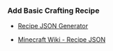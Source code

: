 ### Add Basic Crafting Recipe

- [Recipe JSON Generator](https://crafting.thedestruc7i0n.ca/)

- [Minecraft Wiki - Recipe JSON](https://minecraft.wiki/w/Recipe#JSON_Format)